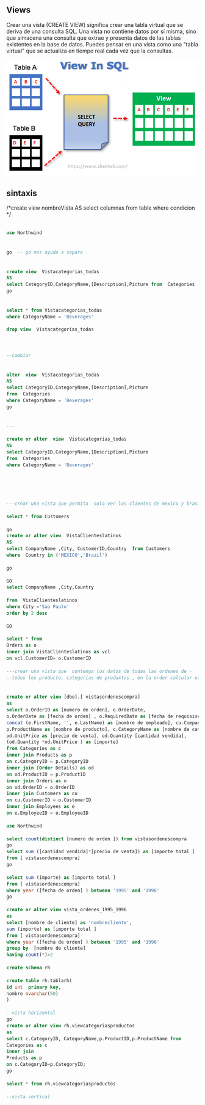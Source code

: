  ## Views

 Crear una vista (CREATE VIEW) significa crear una tabla virtual que se deriva de una consulta SQL. Una vista no contiene datos por sí misma, sino que almacena una consulta que extrae y presenta datos de las tablas existentes en la base de datos. Puedes pensar en una vista como una "tabla virtual" que se actualiza en tiempo real cada vez que la consultas.


![AGREGAR](../documentacion/img/image-result-View-in-SQL.png)


 ## sintaxis 


 /*create view nombreVista
AS
select columnas 
from table 
where condicion 
*/

 ```sql

use Northwind


go  -- go nos ayuda a separa 


create view  Vistacategorias_todas
AS
select CategoryID,CategoryName,[Description],Picture from  Categories
go


select * from Vistacategorias_todas
where CategoryName = 'Beverages'

drop view  Vistacategorias_todas



--cambiar 


alter  view  Vistacategorias_todas
AS
select CategoryID,CategoryName,[Description],Picture 
from  Categories
where CategoryName = 'Beverages'
go


---

 create or alter  view  Vistacategorias_todas
AS
select CategoryID,CategoryName,[Description],Picture 
from  Categories
where CategoryName = 'Beverages'





---crear una vista que permita  solo ver los clientes de mexico y brasil 

select * from Customers

go
create or alter view  VistaClienteslatinos 
AS
select CompanyName ,City, CustomerID,Country  from Customers
where  Country in ('MEXICO','Brazil')

go

GO
select CompanyName ,City,Country

from  VistaClienteslatinos
where City ='Sao Paulo'
order by 2 desc

GO

select * from 
Orders as o
inner join VistaClienteslatinos as vcl
on vcl.CustomerID= o.CustomerID

---crear una vista que  contenga los datos de todas las ordenes de -
--todos los producto, categorias de produxtos , en la order calcular el importe 


create or alter view [dbo].[ vistasordenescompra]
as
select o.OrderID as [numero de orden], o.OrderDate,
o.OrderDate as [fecha de orden] , o.RequiredDate as [fecha de requisiscion],
concat (e.FirstName, '', e.LastName) as [nombre de empleado], cu.CompanyName as [nombre de cliente],
p.ProductName as [nombre de producto], c.CategoryName as [nombre de categoria],
od.UnitPrice as [precio de venta], od.Quantity [cantidad vendida],
(od.Quantity *od.UnitPrice ) as [importe]
from Categories as c
inner join Products as p
on c.CategoryID = p.CategoryID
inner join [Order Details] as od
on od.ProductID = p.ProductID
inner join Orders as o
on od.OrderID = o.OrderID
inner join Customers as cu
on cu.CustomerID = o.CustomerID
inner join Employees as e
on e.EmployeeID = o.EmployeeID

use Northwind

select count(distinct [numero de orden ]) from vistasordenescompra
go
select sum ([cantidad vendida]*[precio de venta]) as [importe total ]
from [ vistasordenescompra]
go

select sum (importe) as [importe total ]
from [ vistasordenescompra]
where year ([fecha de orden] ) between '1995' and '1996'
go

create or alter view vista_ordenes_1995_1996
as
select [nombre de cliente] as 'nombrecliente', 
sum (importe) as [importe total ]
from [ vistasordenescompra]
where year ([fecha de orden] ) between '1995' and '1996'
group by  [nombre de cliente] 
having count(*)>2

create schema rh 

create table rh.tablarh(
id int  primary key, 
nombre nvarchar(50)
)

--vista horizontal 
go
create or alter view rh.viewcategoriasproductos
as
select c.CategoryID, CategoryName,p.ProductID,p.ProductName from 
Categories as c
inner join 
Products as p
on c.CategoryID=p.CategoryID;
go

select * from rh.viewcategoriasproductos

--vista vertical 